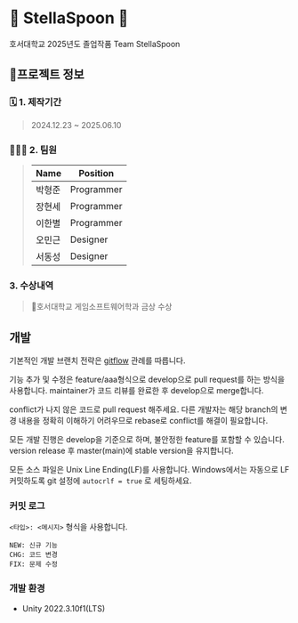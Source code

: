 # 👾 StellaSpoon 👾
호서대학교 2025년도 졸업작품 Team StellaSpoon


## 📃프로젝트 정보

### 🗓️ 1. 제작기간
> 2024.12.23 ~ 2025.06.10
### 🧑🏻‍💻‍ 2. 팀원
> |__Name__ | __Position__ |
> |-----|----------|
> |박형준|Programmer|
> |장현세|Programmer|
> |이한별|Programmer|
> |오민근|Designer|
> |서동성|Designer|


### 3. 수상내역
> 🏅호서대학교 게임소프트웨어학과 금상 수상



## 개발
기본적인 개발 브랜치 전략은 [gitflow](http://jeffkreeftmeijer.com/2010/why-arent-you-using-git-flow/) 관례를 따릅니다.

기능 추가 및 수정은 feature/aaa형식으로 develop으로 pull request를 하는 방식을 사용합니다. maintainer가 코드 리뷰를 완료한 후 develop으로 merge합니다.

conflict가 나지 않은 코드로 pull request 해주세요. 다른 개발자는 해당 branch의 변경 내용을 정확히 이해하기 어려우므로 rebase로 conflict를 해결이 필요합니다.

모든 개발 진행은 develop을 기준으로 하며, 불안정한 feature를 포함할 수 있습니다. version release 후 master(main)에 stable version을 유지합니다.

모든 소스 파일은 Unix Line Ending(LF)를 사용합니다. Windows에서는 자동으로 LF 커밋하도록 git 설정에 `autocrlf = true` 로 세팅하세요.

### 커밋 로그
`<타입>: <메시지>` 형식을 사용합니다.
```
NEW: 신규 기능
CHG: 코드 변경
FIX: 문제 수정
```

### 개발 환경
- Unity 2022.3.10f1(LTS)
